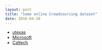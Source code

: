 ```yaml
---
layout: post
title: "Some online Crowdsourcing dataset"
date: 2016-04-20
---
```


<ul> 
<li><a href="http://ir.ischool.utexas.edu/square/data.html">utexas</a></li>
<li><a href="http://research.microsoft.com/en-us/projects/crowd/"> Microsoft </a> </li>
<li><a href="https://github.com/welinder/cubam"> Caltech</a> </li>
</ul>
